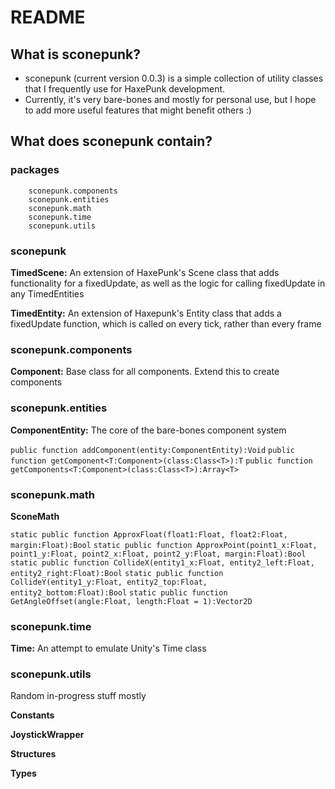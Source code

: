 # README #

## What is sconepunk? ##

- sconepunk (current version 0.0.3) is a simple collection of utility classes that I frequently use for HaxePunk development.
- Currently, it's very bare-bones and mostly for personal use, but I hope to add more useful features that might benefit others :)

## What does sconepunk contain? ##


### packages ###

``` sconepunk
    sconepunk.components
    sconepunk.entities
    sconepunk.math
    sconepunk.time
    sconepunk.utils
```


### sconepunk ###

**TimedScene:** An extension of HaxePunk's Scene class that adds functionality for a fixedUpdate, as well as the logic for calling fixedUpdate in any TimedEntities

**TimedEntity:** An extension of Haxepunk's Entity class that adds a fixedUpdate function, which is called on every tick, rather than every frame


### sconepunk.components ###

**Component:** Base class for all components. Extend this to create components


### sconepunk.entities ###

**ComponentEntity:** The core of the bare-bones component system

`public function addComponent(entity:ComponentEntity):Void`
`public function getComponent<T:Component>(class:Class<T>):T`
`public function getComponents<T:Component>(class:Class<T>):Array<T>`


### sconepunk.math ###

**SconeMath**

`static public function ApproxFloat(float1:Float, float2:Float, margin:Float):Bool`
`static public function ApproxPoint(point1_x:Float, point1_y:Float, point2_x:Float, point2_y:Float, margin:Float):Bool`
`static public function CollideX(entity1_x:Float, entity2_left:Float, entity2_right:Float):Bool`
`static public function CollideY(entity1_y:Float, entity2_top:Float, entity2_bottom:Float):Bool`
`static public function GetAngleOffset(angle:Float, length:Float = 1):Vector2D`


### sconepunk.time ###

**Time:** An attempt to emulate Unity's Time class


### sconepunk.utils ###

Random in-progress stuff mostly

**Constants**

**JoystickWrapper**

**Structures**

**Types**
